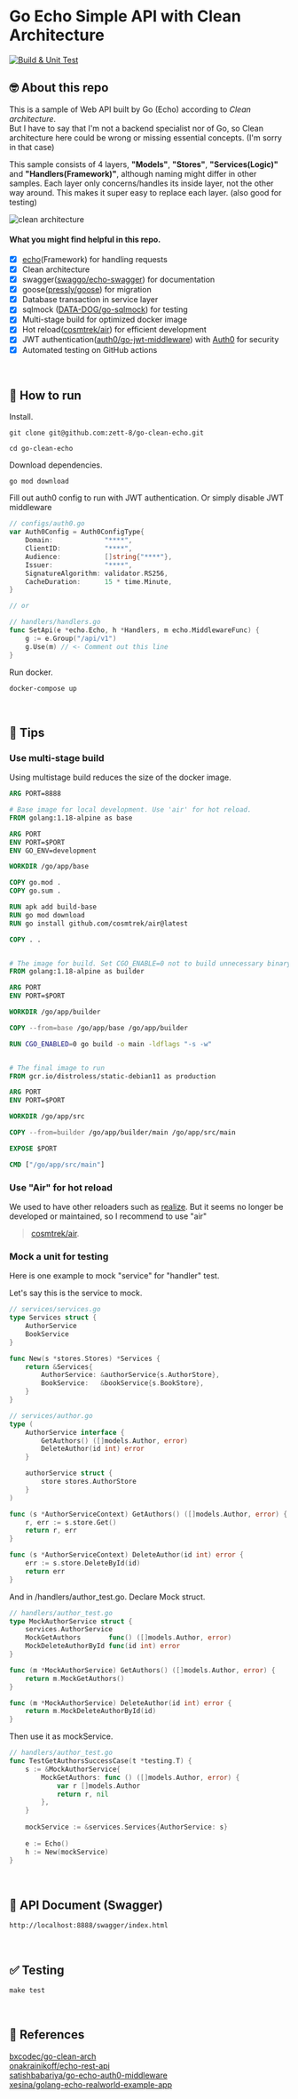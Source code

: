 # Go Echo Simple API with Clean Architecture

[![Build & Unit Test](https://github.com/zett-8/go-clean-echo/actions/workflows/test.yml/badge.svg?branch=master)](https://github.com/zett-8/go-clean-echo/actions/workflows/test.yml)

## 🤓 About this repo
This is a sample of Web API built by Go (Echo) according to *Clean architecture*.  
But I have to say that I'm not a backend specialist nor of Go, so Clean architecture here could be wrong or missing essential concepts. (I'm sorry in that case)

This sample consists of 4 layers, **"Models"**, **"Stores"**, **"Services(Logic)"** and **"Handlers(Framework)"**, although naming might differ in other samples.
Each layer only concerns/handles its inside layer, not the other way around.
This makes it super easy to replace each layer. (also good for testing)

![clean architecture](./utils/img.png)

#### What you might find helpful in this repo.
- [x] [echo](https://github.com/labstack/echo)(Framework) for handling requests
- [x] Clean architecture
- [x] swagger([swaggo/echo-swagger](https://github.com/swaggo/echo-swagger)) for documentation
- [x] goose([pressly/goose](https://github.com/pressly/goose)) for migration
- [x] Database transaction in service layer
- [x] sqlmock ([DATA-DOG/go-sqlmock](https://github.com/DATA-DOG/go-sqlmock)) for testing
- [x] Multi-stage build for optimized docker image
- [x] Hot reload([cosmtrek/air](https://github.com/cosmtrek/air)) for efficient development
- [x] JWT authentication([auth0/go-jwt-middleware](https://github.com/auth0/go-jwt-middleware/)) with [Auth0](https://auth0.com/) for security
- [x] Automated testing on GitHub actions 

<br />

## 👟 How to run
Install.
```shell
git clone git@github.com:zett-8/go-clean-echo.git

cd go-clean-echo
```

Download dependencies.
```shell
go mod download
```

Fill out auth0 config to run with JWT authentication. Or simply disable JWT middleware
```go
// configs/auth0.go
var Auth0Config = Auth0ConfigType{
    Domain:             "****",
    ClientID:           "****",
    Audience:           []string{"****"},
    Issuer:             "****",
    SignatureAlgorithm: validator.RS256,
    CacheDuration:      15 * time.Minute,
}

// or 

// handlers/handlers.go
func SetApi(e *echo.Echo, h *Handlers, m echo.MiddlewareFunc) {
    g := e.Group("/api/v1")
    g.Use(m) // <- Comment out this line
}
```

Run docker.
```shell
docker-compose up
```

<br />

## 🌱 Tips 

### Use multi-stage build
Using multistage build reduces the size of the docker image.

```dockerfile
ARG PORT=8888

# Base image for local development. Use 'air' for hot reload.
FROM golang:1.18-alpine as base

ARG PORT
ENV PORT=$PORT
ENV GO_ENV=development

WORKDIR /go/app/base

COPY go.mod .
COPY go.sum .

RUN apk add build-base
RUN go mod download
RUN go install github.com/cosmtrek/air@latest

COPY . .


# The image for build. Set CGO_ENABLE=0 not to build unnecessary binary.
FROM golang:1.18-alpine as builder

ARG PORT
ENV PORT=$PORT

WORKDIR /go/app/builder

COPY --from=base /go/app/base /go/app/builder

RUN CGO_ENABLED=0 go build -o main -ldflags "-s -w"


# The final image to run 
FROM gcr.io/distroless/static-debian11 as production

ARG PORT
ENV PORT=$PORT

WORKDIR /go/app/src

COPY --from=builder /go/app/builder/main /go/app/src/main

EXPOSE $PORT

CMD ["/go/app/src/main"]
```

### Use "Air" for hot reload
We used to have other reloaders such as [realize](https://github.com/oxequa/realize).
But it seems no longer be developed or maintained, so I recommend to use "air"

> [cosmtrek/air](https://github.com/cosmtrek/air).

### Mock a unit for testing
Here is one example to mock "service" for "handler" test.

Let's say this is the service to mock.
```go
// services/services.go
type Services struct {
    AuthorService
    BookService
}

func New(s *stores.Stores) *Services {
    return &Services{
        AuthorService: &authorService{s.AuthorStore},
        BookService:   &bookService{s.BookStore},
    }
}

// services/author.go
type (
    AuthorService interface {
        GetAuthors() ([]models.Author, error)
        DeleteAuthor(id int) error
    }

    authorService struct {
        store stores.AuthorStore
    }
)

func (s *AuthorServiceContext) GetAuthors() ([]models.Author, error) {
	r, err := s.store.Get()
	return r, err
}

func (s *AuthorServiceContext) DeleteAuthor(id int) error {
	err := s.store.DeleteById(id)
	return err
}
```

And in /handlers/author_test.go. Declare Mock struct.
```go
// handlers/author_test.go
type MockAuthorService struct {
	services.AuthorService
	MockGetAuthors       func() ([]models.Author, error)
	MockDeleteAuthorById func(id int) error
}

func (m *MockAuthorService) GetAuthors() ([]models.Author, error) {
	return m.MockGetAuthors()
}

func (m *MockAuthorService) DeleteAuthor(id int) error {
	return m.MockDeleteAuthorById(id)
}
```

Then use it as mockService.
```go
// handlers/author_test.go
func TestGetAuthorsSuccessCase(t *testing.T) {
    s := &MockAuthorService{
        MockGetAuthors: func () ([]models.Author, error) {
            var r []models.Author
            return r, nil
        },
    }
    
    mockService := &services.Services{AuthorService: s}
    
    e := Echo()
    h := New(mockService)
}
```

<br />

## 📃 API Document (Swagger)
```text
http://localhost:8888/swagger/index.html
```

<br />

## ✅ Testing
```shell
make test
```

<br />

## 💜 References
[bxcodec/go-clean-arch](https://github.com/bxcodec/go-clean-arch)  
[onakrainikoff/echo-rest-api](https://github.com/onakrainikoff/echo-rest-api)  
[satishbabariya/go-echo-auth0-middleware](https://github.com/satishbabariya/go-echo-auth0-middleware)  
[xesina/golang-echo-realworld-example-app](https://github.com/xesina/golang-echo-realworld-example-app)  

